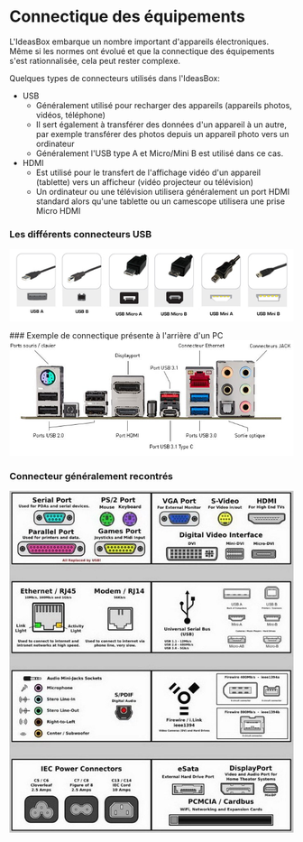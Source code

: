 # Connectique des équipements

L'IdeasBox embarque un nombre important d'appareils électroniques. Même si les normes ont évolué et que la connectique des équipements s'est rationnalisée, cela peut rester complexe.

Quelques types de connecteurs utilisés dans l'IdeasBox:
* USB
  * Généralement utilisé pour recharger des appareils (appareils photos, vidéos, téléphone)
  * Il sert également à transférer des données d'un appareil à un autre, par exemple transférer des photos depuis un appareil photo vers un ordinateur
  * Généralement l'USB type A et Micro/Mini B est utilisé dans ce cas.
* HDMI
  * Est utilisé pour le transfert de l'affichage vidéo d'un appareil (tablette) vers un afficheur (vidéo projecteur ou télévision)
  * Un ordinateur ou une télévision utilisera généralement un port HDMI standard alors qu'une tablette ou un camescope utilisera une prise Micro HDMI

### Les différents connecteurs USB
![](connectique.jpeg)

### Exemple de connectique présente à l'arrière d'un PC
![](arrière_carte_mère.jpeg)

### Connecteur généralement recontrés
![](computer-ports-identification-chart.jpg)
